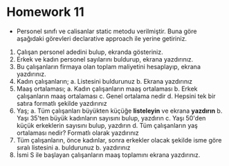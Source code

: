 # Homework 11

 - Personel sınıfı ve calisanlar static metodu verilmiştir.
Buna göre aşağıdaki görevleri declarative approach ile yerine getiriniz.

1. Çalışan personel adedini bulup, ekranda gösteriniz.
2. Erkek ve kadın personel sayılarını buldurup, ekrana yazdırınız.
3. Bu çalışanların firmaya olan toplam maliyetini hesaplayıp, ekrana yazdırınız.
4. Kadın çalışanların;
    a. Listesini buldurunuz
    b. Ekrana yazdırınız
5. Maaş ortalaması;
    a. Kadın çalışanların maaş ortalaması
    b. Erkek çalışanların maaş ortalaması
    c. Genel ortalama nedir
    d. Hepsini tek bir satıra formatlı şekilde yazdırınız
6. Yaş;
    a. Tüm çalışanları büyükten küçüğe **listeleyin** ve ekrana **yazdırın**
    b. Yaşı 35'ten büyük kadınların sayısını bulup, yazdırın
    c. Yaşı 50'den küçük erkeklerin sayısını bulup, yazdırın
    d. Tüm çalışanların yaş ortalaması nedir? Formatlı olarak yazdırınız
7. Tüm çalışanların, önce kadınlar, sonra erkekler olacak şekilde isme göre sıralı listesini
   a. buldurunuz
   b. yazdırınız
8. İsmi S ile başlayan çalışanların maaş toplamını ekrana yazdırınız.